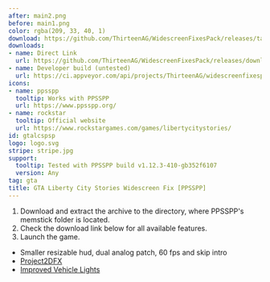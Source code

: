 ```yaml
---
after: main2.png
before: main1.png
color: rgba(209, 33, 40, 1)
download: https://github.com/ThirteenAG/WidescreenFixesPack/releases/tag/gtalcspsp
downloads:
- name: Direct Link
  url: https://github.com/ThirteenAG/WidescreenFixesPack/releases/download/gtalcspsp/GTALCS.PPSSPP.WidescreenFix.zip
- name: Developer build (untested)
  url: https://ci.appveyor.com/api/projects/ThirteenAG/widescreenfixespack/artifacts/GTALCS.PPSSPP.WidescreenFix.zip?branch=master
icons:
- name: ppsspp
  tooltip: Works with PPSSPP
  url: https://www.ppsspp.org/
- name: rockstar
  tooltip: Official website
  url: https://www.rockstargames.com/games/libertycitystories/
id: gtalcspsp
logo: logo.svg
stripe: stripe.jpg
support:
  tooltip: Tested with PPSSPP build v1.12.3-410-gb352f6107
  version: Any
tag: gta
title: GTA Liberty City Stories Widescreen Fix [PPSSPP]
---
```


1. Download and extract the archive to the directory, where PPSSPP's memstick folder is located.
2. Check the download link below for all available features.
3. Launch the game.

* Smaller resizable hud, dual analog patch, 60 fps and skip intro
* [Project2DFX](https://user-images.githubusercontent.com/4904157/156891784-3143e193-2e90-470d-bdc1-fdc94bf7ea87.png)
* [Improved Vehicle Lights](https://imgur.com/ucsl46z)
